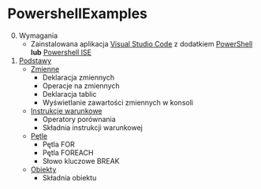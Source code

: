 # PowershellExamples
0. Wymagania
    * Zainstalowana aplikacja [Visual Studio Code](https://code.visualstudio.com/) z dodatkiem [PowerShell](https://marketplace.visualstudio.com/items?itemName=ms-vscode.PowerShell) **lub** [Powershell ISE](https://docs.microsoft.com/en-us/powershell/scripting/windows-powershell/install/installing-windows-powershell?view=powershell-5.1)
1. [Podstawy](01_Basics)
    * [Zmienne](01_Basics#1-zmienne)
        * Deklaracja zmiennych
        * Operacje na zmiennych
        * Deklaracja tablic
        * Wyświetlanie zawartości zmiennych w konsoli
    * [Instrukcje warunkowe](01_Basics#2-instrukcje-warunkowe)
        * Operatory porównania
        * Składnia instrukcji warunkowej
    * [Pętle](01_Basics#3-pętle)
        * Pętla FOR
        * Pętla FOREACH
        * Słowo kluczowe BREAK
    * [Obiekty](01_Basics#4-obiekty)
        * Składnia obiektu